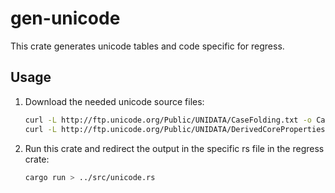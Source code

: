 # gen-unicode

This crate generates unicode tables and code specific for regress.

## Usage

1. Download the needed unicode source files:

    ```sh
    curl -L http://ftp.unicode.org/Public/UNIDATA/CaseFolding.txt -o CaseFolding.txt
    curl -L http://ftp.unicode.org/Public/UNIDATA/DerivedCoreProperties.txt -o DerivedCoreProperties.txt
    ```

2. Run this crate and redirect the output in the specific rs file in the regress crate:

    ```sh
    cargo run > ../src/unicode.rs
    ```
